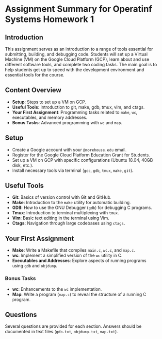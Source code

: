 # Assignment Summary for Operatinf Systems Homework 1

## Introduction

This assignment serves as an introduction to a range of tools essential for submitting, building, and debugging code. Students will set up a Virtual Machine (VM) on the Google Cloud Platform (GCP), learn about and use different software tools, and complete two coding tasks. The main goal is to help students get up to speed with the development environment and essential tools for the course.

## Content Overview

- **Setup**: Steps to set up a VM on GCP.
- **Useful Tools**: Introduction to git, make, gdb, tmux, vim, and ctags.
- **Your First Assignment**: Programming tasks related to `make`, `wc`, executables, and memory addresses.
- **Bonus Tasks**: Advanced programming with `wc` and `map`.
  
## Setup

- Create a Google account with your `@morehouse.edu` email.
- Register for the Google Cloud Platform Education Grant for Students.
- Set up a VM on GCP with specific configurations (Ubuntu 18.04, 40GB disk, etc.).
- Install necessary tools via terminal (`gcc`, `gdb`, `tmux`, `make`, `git`).

## Useful Tools

- **Git**: Basics of version control with Git and GitHub.
- **Make**: Introduction to the `make` utility for automatic building.
- **GDB**: How to use the GNU Debugger (`gdb`) for debugging C programs.
- **Tmux**: Introduction to terminal multiplexing with `tmux`.
- **Vim**: Basic text editing in the terminal using Vim.
- **Ctags**: Navigation through large codebases using `ctags`.

## Your First Assignment

- **Make**: Write a Makefile that compiles `main.c`, `wc.c`, and `map.c`.
- **wc**: Implement a simplified version of the `wc` utility in C.
- **Executables and Addresses**: Explore aspects of running programs using `gdb` and `objdump`.

### Bonus Tasks

- **wc**: Enhancements to the `wc` implementation.
- **Map**: Write a program (`map.c`) to reveal the structure of a running C program.

## Questions

Several questions are provided for each section. Answers should be documented in text files (`gdb.txt`, `objdump.txt`, `map.txt`).

